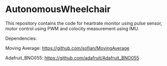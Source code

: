 # AutonomousWheelchair

This repository contains the code for heartrate monitor using pulse sensor, motor control using PWM and colocity measurement using IMU.

Dependencies:

Moving Average: https://github.com/sofian/MovingAverage

Adafruit_BNO055:  https://github.com/adafruit/Adafruit_BNO055
